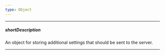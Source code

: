 ```yaml
---
type: Object
---
```

---
##### shortDescription
An object for storing additional settings that should be sent to the server.

---
